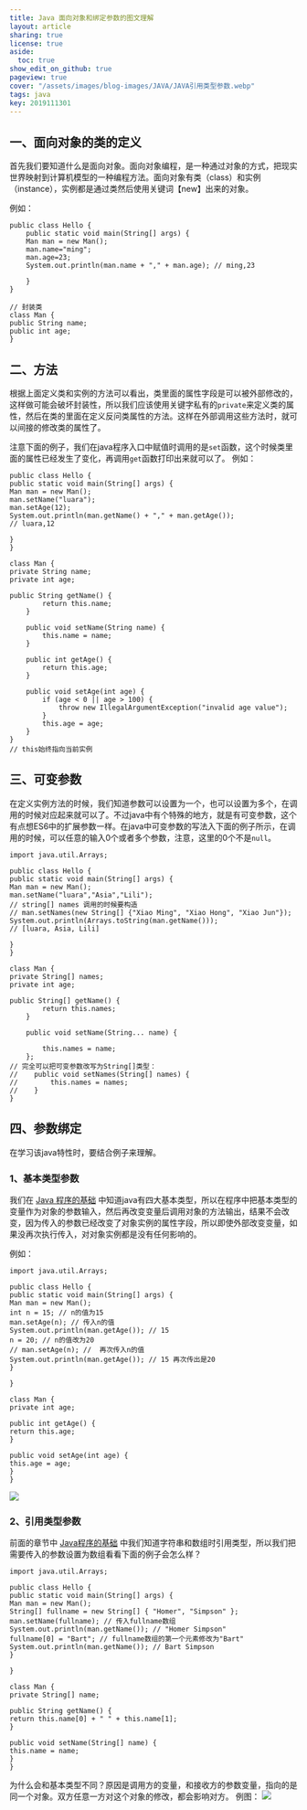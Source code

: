 ```yaml
---
title: Java 面向对象和绑定参数的图文理解
layout: article
sharing: true
license: true
aside:
  toc: true
show_edit_on_github: true
pageview: true
cover: "/assets/images/blog-images/JAVA/JAVA引用类型参数.webp"
tags: java
key: 2019111301
---
```


## 一、面向对象的类的定义

首先我们要知道什么是面向对象。面向对象编程，是一种通过对象的方式，把现实世界映射到计算机模型的一种编程方法。面向对象有类（class）和实例（instance），实例都是通过类然后使用关键词【new】出来的对象。


例如：

```
public class Hello {
    public static void main(String[] args) {
    Man man = new Man();
    man.name="ming";
    man.age=23;
    System.out.println(man.name + "," + man.age); // ming,23
     
    }
}

// 封装类
class Man {
public String name;
public int age;
}
```





## 二、方法

根据上面定义类和实例的方法可以看出，类里面的属性字段是可以被外部修改的，这样做可能会破坏封装性，所以我们应该使用关键字私有的`private`来定义类的属性，然后在类的里面在定义反问类属性的方法。这样在外部调用这些方法时，就可以间接的修改类的属性了。

注意下面的例子，我们在java程序入口中赋值时调用的是`set`函数，这个时候类里面的属性已经发生了变化，再调用`get`函数打印出来就可以了。
例如：

```
public class Hello {
public static void main(String[] args) {
Man man = new Man();
man.setName("luara");
man.setAge(12);
System.out.println(man.getName() + "," + man.getAge());
// luara,12

}
}

class Man {
private String name;
private int age;

public String getName() {
        return this.name;
    }

    public void setName(String name) {
        this.name = name;
    }

    public int getAge() {
        return this.age;
    }

    public void setAge(int age) {
        if (age < 0 || age > 100) {
            throw new IllegalArgumentException("invalid age value");
        }
        this.age = age;
    }
}
// this始终指向当前实例
```





## 三、可变参数

在定义实例方法的时候，我们知道参数可以设置为一个，也可以设置为多个，在调用的时候对应起来就可以了。不过java中有个特殊的地方，就是有可变参数，这个有点想ES6中的扩展参数一样。在java中可变参数的写法入下面的例子所示，在调用的时候，可以任意的输入0个或者多个参数，注意，这里的0个不是`null`。


```
import java.util.Arrays;

public class Hello {
public static void main(String[] args) {
Man man = new Man();
man.setName("luara","Asia","Lili");
// string[] names 调用的时候要构造
// man.setNames(new String[] {"Xiao Ming", "Xiao Hong", "Xiao Jun"});
System.out.println(Arrays.toString(man.getName()));
// [luara, Asia, Lili]

}
}

class Man {
private String[] names;
private int age;

public String[] getName() {
        return this.names;
    }

    public void setName(String... name) {

        this.names = name;
    };
// 完全可以把可变参数改写为String[]类型：
//    public void setNames(String[] names) {
//        this.names = names;
//    }
}
```




## 四、参数绑定

在学习该java特性时，要结合例子来理解。


### 1、基本类型参数

我们在 [Java 程序的基础](https://muitlog.com/2019/11/08/Java%E7%A8%8B%E5%BA%8F%E7%9A%84%E5%9F%BA%E7%A1%80.html) 中知道java有四大基本类型，所以在程序中把基本类型的变量作为对象的参数输入，然后再改变变量后调用对象的方法输出，结果不会改变，因为传入的参数已经改变了对象实例的属性字段，所以即使外部改变变量，如果没再次执行传入，对对象实例都是没有任何影响的。

例如：

```
import java.util.Arrays;

public class Hello {
public static void main(String[] args) {
Man man = new Man();
int n = 15; // n的值为15
man.setAge(n); // 传入n的值
System.out.println(man.getAge()); // 15
n = 20; // n的值改为20
// man.setAge(n); //  再次传入n的值
System.out.println(man.getAge()); // 15 再次传出是20
}

}

class Man {
private int age;

public int getAge() {
return this.age;
}

public void setAge(int age) {
this.age = age;
}
}
```

![](/assets/images/blog-images/JAVA/JAVA基本类型参数.webp)


### 2、引用类型参数

前面的章节中 [Java程序的基础](https://muitlog.com/2019/11/08/Java%E7%A8%8B%E5%BA%8F%E7%9A%84%E5%9F%BA%E7%A1%80.html) 中我们知道字符串和数组时引用类型，所以我们把需要传入的参数设置为数组看看下面的例子会怎么样？

```
import java.util.Arrays;

public class Hello {
public static void main(String[] args) {
Man man = new Man();
String[] fullname = new String[] { "Homer", "Simpson" };
man.setName(fullname); // 传入fullname数组
System.out.println(man.getName()); // "Homer Simpson"
fullname[0] = "Bart"; // fullname数组的第一个元素修改为"Bart"
System.out.println(man.getName()); // Bart Simpson
}

}

class Man {
private String[] name;

public String getName() {
return this.name[0] + " " + this.name[1];
}

public void setName(String[] name) {
this.name = name;
}
}
```


为什么会和基本类型不同？原因是调用方的变量，和接收方的参数变量，指向的是同一个对象。双方任意一方对这个对象的修改，都会影响对方。
例图：
![](/assets/images/blog-images/JAVA/JAVA引用类型参数.webp)